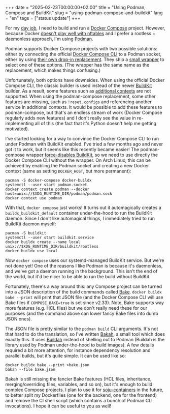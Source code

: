 +++
date = "2025-02-23T00:00:00+02:00"
title = "Using Podman, Compose and BuildKit"
slug = "using-podman-compose-and-buildkit"
lang = "en"
tags = ["status update"]
+++

For my [day job][OSRD], I need to build and run a [Docker Compose] project.
However, because Docker [doesn't play well with nftables][moby#26824] and I
prefer a rootless + daemonless approach, I'm using [Podman].

Podman supports Docker Compose projects with two possible solutions: either by
connecting the official [Docker Compose CLI] to a Podman socket, either by
using [their own drop-in replacement][podman-compose]. They ship a
[small wrapper][podman-compose-man] to select one of these options. (The
wrapper has the same name as the replacement, which makes things confusing.)

Unfortunately, both options have downsides. When using the official Docker
Compose CLI, the classic builder is used instead of the newer [BuildKit]
builder. As a result, some features such as [additional contexts] are not
supported. When using the podman-compose replacement, some other features are
missing, such as `!reset`, `configs` and referencing another service in
additional contexts. It would be possible to add these features to
podman-compose, but that's an endless stream of work (Docker Compose regularly
adds new features) and I don't really see the value in re-implementing all of
this (the fact that it's Python doesn't help me getting motivated).

I've started looking for a way to convince the Docker Compose CLI to run under
Podman with BuildKit enabled. I've tried a few months ago and never got it to
work, but it seems like this recently became easier! The podman-compose wrapper
[force-disables BuildKit][podman-compose-no-buildkit], so we need to use
directly the Docker Compose CLI without the wrapper. On Arch Linux, this can be
achieved by enabling the Podman socket and creating a new Docker context (same
as setting `DOCKER_HOST`, but more permanent):

    pacman -S docker-compose docker-buildx
    systemctl --user start podman.socket
    docker context create podman --docker host=unix://$XDG_RUNTIME_DIR/podman/podman.sock
    docker context use podman

With that, `docker compose` just works! It turns out it automagically creates a
`buildx_buildkit_default` container under-the-hood to run the BuildKit daemon.
Since I don't like automagical things, I immediately tried to run BuildKit
daemon myself:

    pacman -S buildkit
    systemctl --user start buildkit.service
    docker buildx create --name local unix://$XDG_RUNTIME_DIR/buildkit/rootless
    docker buildx use local

Now `docker compose` uses our systemd-managed BuildKit service. But we're not
done yet! One of the reasons I like Podman is because it's daemonless, and
we've got a daemon running in the background. This isn't the end of the world,
but it'd be nicer to be able to run the build without BuildKit.

Fortunately, there's a way around this: any Compose project can be turned into
a JSON description of the build commands called [Bake]. `docker buildx bake
--print` will print that JSON file (and the Docker Compose CLI will use Bake
files if `COMPOSE_BAKE=true` is set since v2.33). Note, Bake supports way more
features (e.g. HCL files) but we don't really need these for our purposes (and
the command above can lower fancy Bake files into dumb JSON ones).

The JSON file is pretty similar to the `podman build` CLI arguments. It's not
that hard to do the translation, so I've written [Bakah], a small tool which
does exactly this. It uses [Buildah] instead of shelling out to Podman (Buildah
is the library used by Podman under-the-hood to build images). A few details
required a bit more attention, for instance dependency resolution and parallel
builds, but it's quite simple. It can be used like so:

    docker buildx bake --print >bake.json
    bakah --file bake.json

Bakah is still missing the fancier Bake features (HCL files, inheritance,
merging/overriding files, variables, and so on), but it's enough to build
complex Compose projects. I plan to use it for [soju-containers] in the future,
to better split my Dockerfiles (one for the backend, one for the frontend) and
remove the CI shell script (which contains a bunch of Podman CLI invocations).
I hope it can be useful to you as well!

[OSRD]: https://osrd.fr/en/
[Docker Compose]: https://docs.docker.com/compose/
[moby#26824]: https://github.com/moby/moby/issues/26824
[Podman]: https://podman.io/
[Docker Compose CLI]: https://github.com/docker/compose/
[podman-compose]: https://github.com/containers/podman-compose
[podman-compose-man]: https://docs.podman.io/en/latest/markdown/podman-compose.1.html
[BuildKit]: https://docs.docker.com/build/buildkit/
[additional contexts]: https://docs.docker.com/reference/compose-file/build/#additional_contexts
[podman-compose-no-buildkit]: https://github.com/containers/podman/blob/1e7f810f714240f5d68f92baa1ab39ee53a249f5/cmd/podman/compose.go#L164
[Bake]: https://docs.docker.com/build/bake/
[Bakah]: https://github.com/emersion/bakah
[Buildah]: https://buildah.io/
[soju-containers]: https://codeberg.org/emersion/soju-containers

